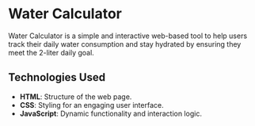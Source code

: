 # Water Calculator

Water Calculator is a simple and interactive web-based tool to help users track their daily water consumption and stay hydrated by ensuring they meet the 2-liter daily goal.

## Technologies Used
- **HTML**: Structure of the web page.
- **CSS**: Styling for an engaging user interface.
- **JavaScript**: Dynamic functionality and interaction logic.

